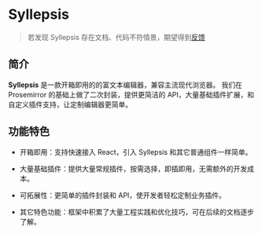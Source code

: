 # Syllepsis <!-- {docsify-ignore-all} -->

> 若发现 Syllepsis 存在文档、代码不符情景，期望得到[反馈](https://github.com/bytedance/syllepsis/issues)

## 简介

**Syllepsis** 是一款开箱即用的的富文本编辑器，兼容主流现代浏览器。
我们在 Prosemirror 的基础上做了二次封装，提供更简洁的 API，大量基础插件扩展，和自定义插件支持，让定制编辑器更简单。

## 功能特色

- 开箱即用：支持快速接入 React，引入 Syllepsis 和其它普通组件一样简单。

- 大量基础插件：提供大量常规插件，按需选择，即插即用，无需额外的开发成本。

- 可拓展性：更简单的插件封装和 API，使开发者轻松定制业务插件。

- 其它特色功能：框架中积累了大量工程实践和优化技巧，可在后续的文档逐步了解。
